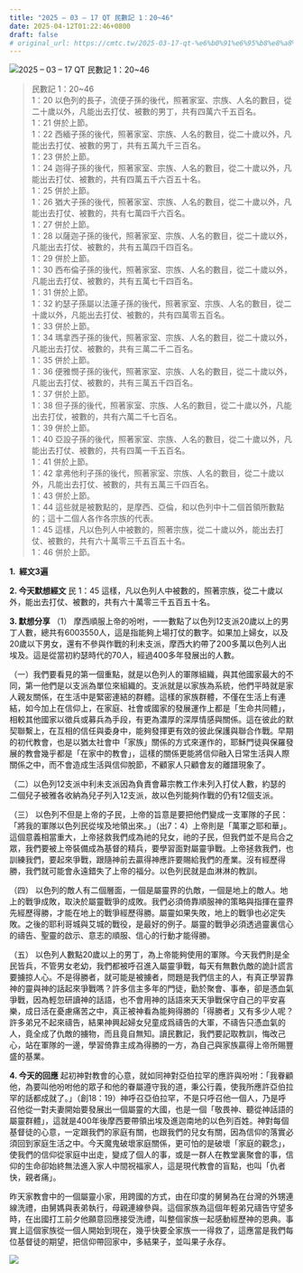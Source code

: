 ```yaml
---
title: "2025 – 03 – 17 QT 民數記 1：20~46"
date: 2025-04-12T01:22:46+0800
draft: false
# original_url: https://cmtc.tw/2025-03-17-qt-%e6%b0%91%e6%95%b8%e8%a8%98-1%ef%bc%9a2046
---
```


![2025 – 03 – 17 QT 民數記 1：20\~46](/images/qt.jpg  "2025 – 03 – 17 QT 民數記 1：20\~46")

> 民數記 1：20\~46  
> 1：20 以色列的長子，流便子孫的後代，照著家室、宗族、人名的數目，從二十歲以外，凡能出去打仗、被數的男丁，共有四萬六千五百名。  
> 1：21 併於上節。  
> 1：22 西緬子孫的後代，照著家室、宗族、人名的數目，從二十歲以外，凡能出去打仗、被數的男丁，共有五萬九千三百名。  
> 1：23 併於上節。  
> 1：24 迦得子孫的後代，照著家室、宗族、人名的數目，從二十歲以外，凡能出去打仗、被數的，共有四萬五千六百五十名。  
> 1：25 併於上節。  
> 1：26 猶大子孫的後代，照著家室、宗族、人名的數目，從二十歲以外，凡能出去打仗、被數的，共有七萬四千六百名。  
> 1：27 併於上節。  
> 1：28 以薩迦子孫的後代，照著家室、宗族、人名的數目，從二十歲以外，凡能出去打仗、被數的，共有五萬四千四百名。  
> 1：29 併於上節。  
> 1：30 西布倫子孫的後代，照著家室、宗族、人名的數目，從二十歲以外，凡能出去打仗、被數的，共有五萬七千四百名。  
> 1：31 併於上節。  
> 1：32 約瑟子孫屬以法蓮子孫的後代，照著家室、宗族、人名的數目，從二十歲以外，凡能出去打仗、被數的，共有四萬零五百名。  
> 1：33 併於上節。  
> 1：34 瑪拿西子孫的後代，照著家室、宗族、人名的數目，從二十歲以外，凡能出去打仗、被數的，共有三萬二千二百名。  
> 1：35 併於上節。  
> 1：36 便雅憫子孫的後代，照著家室、宗族、人名的數目，從二十歲以外，凡能出去打仗、被數的，共有三萬五千四百名。  
> 1：37 併於上節。  
> 1：38 但子孫的後代，照著家室、宗族、人名的數目，從二十歲以外，凡能出去打仗，被數的，共有六萬二千七百名。  
> 1：39 併於上節。  
> 1：40 亞設子孫的後代，照著家室、宗族、人名的數目，從二十歲以外，凡能出去打仗、被數的，共有四萬一千五百名。  
> 1：41 併於上節。  
> 1：42 拿弗他利子孫的後代，照著家室、宗族、人名的數目，從二十歲以外，凡能出去打仗、被數的，共有五萬三千四百名。  
> 1：43 併於上節。  
> 1：44 這些就是被數點的，是摩西、亞倫，和以色列中十二個首領所數點的；這十二個人各作各宗族的代表。  
> 1：45 這樣，凡以色列人中被數的，照著宗族，從二十歲以外，能出去打仗、被數的，共有六十萬零三千五百五十名。  
> 1：46 併於上節。

**1.  經文3遍**

**2. 今天默想經文**
民 1：45 這樣，凡以色列人中被數的，照著宗族，從二十歲以外，能出去打仗、被數的，共有六十萬零三千五百五十名。

**3. 默想分享**
（1） 摩西順服上帝的吩咐，一一數點了以色列12支派20歲以上的男丁人數，總共有6003550人，這是指能夠上場打仗的數字。如果加上婦女，以及20歲以下男女，還有不參與作戰的利未支派，摩西大約帶了200多萬以色列人出埃及。這是從當初約瑟時代的70人，經過400多年發展出的人數。

（一）我們要看見的第一個重點，就是以色列人的軍隊組織，與其他國家最大的不同，第一他們是以支派為單位來組織的。支派就是以家族為系統，他們平時就是家人親友關係，在生活中是緊密連結的群體。這樣的家族群體，不僅在生活上有連結，如今加上在信仰上，在家庭、社會或國家的發展運作上都是「生命共同體」，相較其他國家以徵兵或募兵為手段，有更為濃厚的深厚情感與關係。這在彼此的默契聯繫上，在互相的信任與委身中，能夠發揮更有效的彼此保護與聯合作戰。早期的初代教會，也是以猶太社會中「家族」關係的方式來運作的，耶穌門徒與保羅發展的教會幾乎都是「在家中的教會」，這樣的關係更能將信仰融入日常生活與人際關係之中，而不會造成生活與信仰脫節，不顧家人只顧會友的離譜現象了。

（二）以色列12支派中利未支派因為負責會幕宗教工作未列入打仗人數，約瑟的二個兒子被雅各收納為兒子列入12支派，故以色列能夠作戰的仍有12個支派。

（三） 以色列不但是上帝的子民，上帝的旨意是要把他們變成一支軍隊的子民：「將我的軍隊以色列民從埃及地領出來。」（出7：4）上帝則是「萬軍之耶和華」。這個意義相當重大，上帝拯救我們成為祂的兒女，祂的子民，但我們並不是烏合之眾，我們要被上帝裝備成為基督的精兵，要學習面對屬靈爭戰。上帝拯救我們，也訓練我們，要起來爭戰，跟隨神前去贏得神應許要賜給我們的產業。沒有經歷得勝，我們就可能會永遠錯失了上帝的福分。以色列民就是血淋淋的教訓。

（四） 以色列的敵人有二個層面，一個是屬靈界的仇敵，一個是地上的敵人。地上的戰爭成敗，取決於屬靈戰爭的成敗。我們必須倚靠順服神的策略與指揮在靈界先經歷得勝，才能在地上的戰爭經歷得勝。屬靈如果失敗，地上的戰爭也必定失敗。之後的耶利哥城與艾城的戰役，是最好的例子。屬靈的戰爭必須透過靈裏信心的禱告、聖靈的啟示、意志的順服、信心的行動才能得勝。

（五） 以色列人數點20歲以上的男丁，為上帝能夠使用的軍隊。今天我們則是全民皆兵，不管男女老幼，我們都被呼召進入屬靈爭戰，每天有無數仇敵的詭計謊言要擄掠人心。不是得勝者，就可能是被擄者，問題是我們信主的人，有真正學習靠神的靈與神的話起來爭戰嗎？許多信主多年的門徒，勤於聚會、事奉，卻是憑血氣爭戰，因為輕忽研讀神的話語，也不會用神的話語來天天爭戰保守自己的平安喜樂，成日活在憂慮痛苦之中，真正被神看為能夠得勝的「得勝者」又有多少人呢？許多弟兄不起來禱告，結果神興起婦女兒童成爲禱告的大軍，不禱告只憑血氣的人，竟全成了仇敵的擄物，而且竟自無知。讀民數記，我們要記取教訓，悔改己心，站在軍隊的一邊，學習倚靠主成為得勝的一方，為自己與家族贏得上帝所賜豐盛的基業。

**4. 今天的回應**
起初神對教會的心意，就如同神對亞伯拉罕的應許與吩咐：「我眷顧他，為要叫他吩咐他的眾子和他的眷屬遵守我的道，秉公行義，使我所應許亞伯拉罕的話都成就了。」（創18：19）神呼召亞伯拉罕，不是只呼召他一個人，乃是呼召他從一對夫妻開始要發展出一個屬靈的大國，也是一個「敬畏神、聽從神話語的屬靈群體」，這就是400年後摩西要帶領出埃及進迦南地的以色列百姓。神對每個基督徒的心意，一定跟我們的家庭有關，也跟我們的兒女有關，因為信仰的落實必須回到家庭生活之中。今天魔鬼破壞家庭關係，更可怕的是破壞「家庭的觀念」，使我們的信仰從家庭中出走，變成了個人的事，或是一群人在教堂裏聚會的事，信仰的生命卻始終無法進入家人中間祝福家人，這是現代教會的盲點，也叫「仇者快，親者痛」。

昨天家教會中的一個屬靈小家，用跨國的方式，由在印度的舅舅為在台灣的外甥連線洗禮，由舅媽與表弟執行，母親連線參與。這個家族為這個年輕弟兄禱告守望多時，在出國打工前夕他願意回應接受洗禮，叫整個家族一起感動經歷神的恩典。事實上這個家族從一個人開始到現在，幾乎快要全家族一一得救了，這應當是我們每位基督徒的期望，把信仰帶回家中，多結果子，並叫果子永存。

![](/images/Snipaste_2025-03-17_00-55-00.png)

